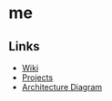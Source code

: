 # me

## Links
- [Wiki](https://github.com/dhakalu/me/wiki)
- [Projects](https://github.com/users/dhakalu/projects/2)
- [Architecture Diagram](https://app.diagrams.net/?splash=0&libs=aws4#Hdhakalu%2Fme%2Fmain%2Farchitecture%2FUntitled%20Diagram.drawio)

